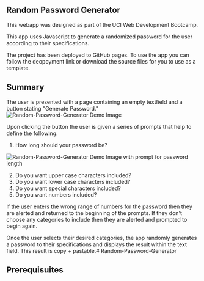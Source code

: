 Random Password Generator
-----------------------------

This webapp was designed as part of the UCI Web Development Bootcamp.

This app uses Javascript to generate a randomized password for the user according to their specifications.

The project has been deployed to GitHub pages. To use the app you can follow the deopoyment link or download the source files for you to use as a template.

Summary
-----------------------------

The user is presented with a page containing an empty textfield and a button stating "Generate Password." 
<img src="./rschm007/Random-Password-Generator/blob/main/Assets/RPG-1.png" alt="Random-Password-Generator Demo Image" style="max-width:100%;">

Upon clicking the button the user is given a series of prompts that help to define the following:

1) How long should your password be?
<img src="./rschm007/Random-Password-Generator/blob/main/Assets/RPG-2.png" alt="Random-Password-Generator Demo Image with prompt for password length" style="max-width:100%;">

2) Do you want upper case characters included?
2) Do you want lower case characters included?
2) Do you want special characters included?
2) Do you want numbers included?

If the user enters the wrong range of numbers for the password then they are alerted and returned to the beginning of the prompts. If they don't choose any categories to include then they are alerted and prompted to begin again.

Once the user selects their desired categories, the app randomly generates a password to their specifications and displays the result within the text field. This result is copy + pastable.# Random-Password-Generator

Prerequisuites
-----------------------------
